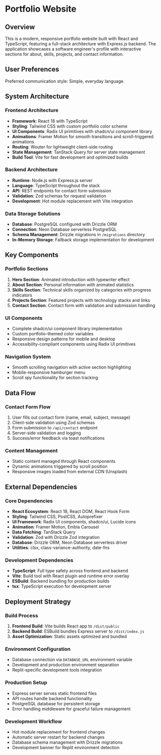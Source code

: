 # Portfolio Website

## Overview

This is a modern, responsive portfolio website built with React and TypeScript, featuring a full-stack architecture with Express.js backend. The application showcases a software engineer's profile with interactive sections for about, skills, projects, and contact information.

## User Preferences

Preferred communication style: Simple, everyday language.

## System Architecture

### Frontend Architecture
- **Framework**: React 18 with TypeScript
- **Styling**: Tailwind CSS with custom portfolio color scheme
- **UI Components**: Radix UI primitives with shadcn/ui component library
- **Animations**: Framer Motion for smooth transitions and scroll-triggered animations
- **Routing**: Wouter for lightweight client-side routing
- **State Management**: TanStack Query for server state management
- **Build Tool**: Vite for fast development and optimized builds

### Backend Architecture
- **Runtime**: Node.js with Express.js server
- **Language**: TypeScript throughout the stack
- **API**: REST endpoints for contact form submission
- **Validation**: Zod schemas for request validation
- **Development**: Hot module replacement with Vite integration

### Data Storage Solutions
- **Database**: PostgreSQL configured with Drizzle ORM
- **Connection**: Neon Database serverless PostgreSQL
- **Schema Management**: Drizzle migrations in `/migrations` directory
- **In-Memory Storage**: Fallback storage implementation for development

## Key Components

### Portfolio Sections
1. **Hero Section**: Animated introduction with typewriter effect
2. **About Section**: Personal information with animated statistics
3. **Skills Section**: Technical skills organized by categories with progress indicators
4. **Projects Section**: Featured projects with technology stacks and links
5. **Contact Section**: Contact form with validation and submission handling

### UI Components
- Complete shadcn/ui component library implementation
- Custom portfolio-themed color variables
- Responsive design patterns for mobile and desktop
- Accessibility-compliant components using Radix UI primitives

### Navigation System
- Smooth scrolling navigation with active section highlighting
- Mobile-responsive hamburger menu
- Scroll spy functionality for section tracking

## Data Flow

### Contact Form Flow
1. User fills out contact form (name, email, subject, message)
2. Client-side validation using Zod schemas
3. Form submission to `/api/contact` endpoint
4. Server-side validation and logging
5. Success/error feedback via toast notifications

### Content Management
- Static content managed through React components
- Dynamic animations triggered by scroll position
- Responsive images loaded from external CDN (Unsplash)

## External Dependencies

### Core Dependencies
- **React Ecosystem**: React 18, React DOM, React Hook Form
- **Styling**: Tailwind CSS, PostCSS, Autoprefixer
- **UI Framework**: Radix UI components, shadcn/ui, Lucide icons
- **Animation**: Framer Motion, Embla Carousel
- **Data Fetching**: TanStack Query
- **Validation**: Zod with Drizzle Zod integration
- **Database**: Drizzle ORM, Neon Database serverless driver
- **Utilities**: clsx, class-variance-authority, date-fns

### Development Dependencies
- **TypeScript**: Full type safety across frontend and backend
- **Vite**: Build tool with React plugin and runtime error overlay
- **ESBuild**: Backend bundling for production builds
- **tsx**: TypeScript execution for development server

## Deployment Strategy

### Build Process
1. **Frontend Build**: Vite builds React app to `/dist/public`
2. **Backend Build**: ESBuild bundles Express server to `/dist/index.js`
3. **Asset Optimization**: Static assets optimized and bundled

### Environment Configuration
- Database connection via `DATABASE_URL` environment variable
- Development and production environment separation
- Replit-specific development tools integration

### Production Setup
- Express server serves static frontend files
- API routes handle backend functionality
- PostgreSQL database for persistent storage
- Error handling middleware for graceful failure management

### Development Workflow
- Hot module replacement for frontend changes
- Automatic server restart for backend changes
- Database schema management with Drizzle migrations
- Development banner for Replit environment detection